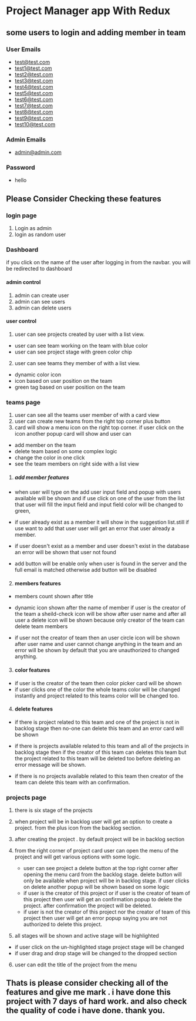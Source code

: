 # Project Manager app With Redux

## some users to login and adding member in team

### User Emails

- test@test.com
- test1@test.com
- test2@test.com
- test3@test.com
- test4@test.com
- test5@test.com
- test6@test.com
- test7@test.com
- test8@test.com
- test9@test.com
- test10@test.com

### Admin Emails

- admin@admin.com

### Password

- hello

## Please Consider Checking these features

### login page

1. Login as admin
2. login as random user

### Dashboard

if you click on the name of the user after logging in from the navbar. you will be redirected to dashboard

#### admin control

1. admin can create user
2. admin can see users
3. admin can delete users

#### user control

1. user can see projects created by user with a list view.

- user can see team working on the team with blue color
- user can see project stage with green color chip

2. user can see teams they member of with a list view.

- dynamic color icon
- icon based on user position on the team
- green tag based on user position on the team

### teams page

1. user can see all the teams user member of with a card view
2. user can create new teams from the right top corner plus button
3. card will show a menu icon on the right top corner.
   if user click on the icon another popup card will show and user can

- add member on the team
- delete team based on some complex logic
- change the color in one click
- see the team members on right side with a list view

1.  ##### add member features

- when user will type on the add user input field and popup with users available will be shown and if use click on one of the user from the list that user will fill the input field and input field color will be changed to green,

- if user already exist as a member it will show in the suggestion list.still if use want to add that user user will get an error that user already a member.
- if user doesn't exist as a member and user doesn't exist in the database an error will be shown that user not found
- add button will be enable only when user is found in the server and the full email is matched otherwise add button will be disabled

2.  #### members features

- members count shown after title
- dynamic icon shown after the name of member
  if user is the creator of the team a sheild-check icon will be show after user name and after all user a delete icon will be shown because only creator of the team can delete team members

- if user not the creator of team then an user circle icon will be shown after user name and user cannot change anything in the team and an error will be shown by default that you are unauthorized to changed anything.

3.  #### color features

- if user is the creator of the team then color picker card will be shown
- if user clicks one of the color the whole teams color will be changed instantly and project related to this teams color will be changed too.

4.  #### delete features

- if there is project related to this team and one of the project is not in backlog stage then no-one can delete this team and an error card will be shown

- if there is projects available related to this team and all of the projects in backlog stage then if the creator of this team can deletes this team but the project related to this team will be deleted too before deleting an error message will be shown.

- if there is no projects available related to this team then creator of the team can delete this team with an confirmation.

### projects page

1. there is six stage of the projects
2. when project will be in backlog user will get an option to create a project. from the plus icon from the backlog section.
3. after creating the project . by default project will be in backlog section
4. from the right corner of project card user can open the menu of the project and will get various options with some logic.

   - user can see project a delete button at the top right corner after opening the menu card from the backlog stage. delete button will only be available when project will be in backlog stage. if user clicks on delete another popup will be shown based on some logic
   - if user is the creator of this project or if user is the creator of team of this project then user will get an confirmation popup to delete the project. after confirmation the project will be deleted.
   - if user is not the creator of this project nor the creator of team of this project then user will get an error popup saying you are not authorized to delete this project.

5. all stages will be shown and active stage will be highlighted

- if user click on the un-highlighted stage project stage will be changed
- if user drag and drop stage will be changed to the dropped section

6. user can edit the title of the project from the menu



## Thats is please consider checking all of the features and give me mark . i have done this project with 7 days of hard work. and also check the quality of code i have done. thank you.
